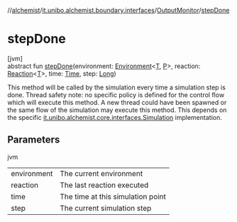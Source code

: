 //[alchemist](../../../index.md)/[it.unibo.alchemist.boundary.interfaces](../index.md)/[OutputMonitor](index.md)/[stepDone](step-done.md)

# stepDone

[jvm]\
abstract fun [stepDone](step-done.md)(environment: [Environment](../../it.unibo.alchemist.model.interfaces/-environment/index.md)<[T](../../it.unibo.alchemist.model.interfaces/-node/index.md), [P](../../it.unibo.alchemist.model.interfaces/-incarnation/index.md)>, reaction: [Reaction](../../it.unibo.alchemist.model.interfaces/-reaction/index.md)<[T](../../it.unibo.alchemist.model.interfaces/-node/index.md)>, time: [Time](../../it.unibo.alchemist.model.interfaces/-time/index.md), step: [Long](https://kotlinlang.org/api/latest/jvm/stdlib/kotlin/-long/index.html))

This method will be called by the simulation every time a simulation step is done. Thread safety note: no specific policy is defined for the control flow which will execute this method. A new thread could have been spawned or the same flow of the simulation may execute this method. This depends on the specific [it.unibo.alchemist.core.interfaces.Simulation](../../it.unibo.alchemist.core.interfaces/-simulation/index.md) implementation.

## Parameters

jvm

| | |
|---|---|
| environment | The current environment |
| reaction | The last reaction executed |
| time | The time at this simulation point |
| step | The current simulation step |
